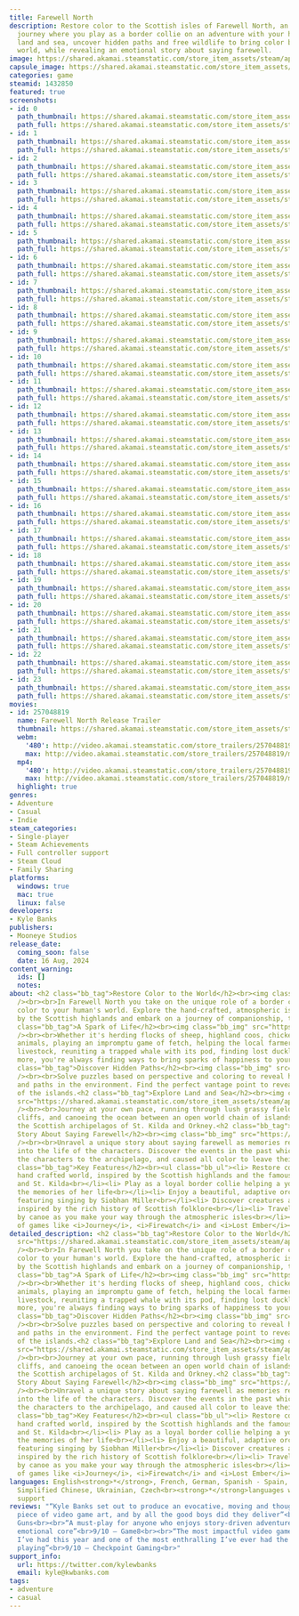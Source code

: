 ```yaml
---
title: Farewell North
description: Restore color to the Scottish isles of Farewell North, an atmospheric
  journey where you play as a border collie on an adventure with your human. Explore
  land and sea, uncover hidden paths and free wildlife to bring color back to her
  world, while revealing an emotional story about saying farewell.
image: https://shared.akamai.steamstatic.com/store_item_assets/steam/apps/1432850/header.jpg?t=1732876997
capsule_image: https://shared.akamai.steamstatic.com/store_item_assets/steam/apps/1432850/698a56ed5e694af06f1a379027889577c58b4980/capsule_231x87.jpg?t=1732876997
categories: game
steamid: 1432850
featured: true
screenshots:
- id: 0
  path_thumbnail: https://shared.akamai.steamstatic.com/store_item_assets/steam/apps/1432850/ss_9218d6c59f71c9d98d4d012b6d0b96a34e2fafc7.600x338.jpg?t=1732876997
  path_full: https://shared.akamai.steamstatic.com/store_item_assets/steam/apps/1432850/ss_9218d6c59f71c9d98d4d012b6d0b96a34e2fafc7.1920x1080.jpg?t=1732876997
- id: 1
  path_thumbnail: https://shared.akamai.steamstatic.com/store_item_assets/steam/apps/1432850/ss_51ed006cb94593b82896fa0145200d2b2a4d9088.600x338.jpg?t=1732876997
  path_full: https://shared.akamai.steamstatic.com/store_item_assets/steam/apps/1432850/ss_51ed006cb94593b82896fa0145200d2b2a4d9088.1920x1080.jpg?t=1732876997
- id: 2
  path_thumbnail: https://shared.akamai.steamstatic.com/store_item_assets/steam/apps/1432850/ss_bfafda145b282d86c62c1e6b322de5124defae00.600x338.jpg?t=1732876997
  path_full: https://shared.akamai.steamstatic.com/store_item_assets/steam/apps/1432850/ss_bfafda145b282d86c62c1e6b322de5124defae00.1920x1080.jpg?t=1732876997
- id: 3
  path_thumbnail: https://shared.akamai.steamstatic.com/store_item_assets/steam/apps/1432850/ss_5a8f101fee8d46bf987f3ad67ce7060a4e487066.600x338.jpg?t=1732876997
  path_full: https://shared.akamai.steamstatic.com/store_item_assets/steam/apps/1432850/ss_5a8f101fee8d46bf987f3ad67ce7060a4e487066.1920x1080.jpg?t=1732876997
- id: 4
  path_thumbnail: https://shared.akamai.steamstatic.com/store_item_assets/steam/apps/1432850/ss_a0548454bcff41f254e6aea84ff71b3b237f96d3.600x338.jpg?t=1732876997
  path_full: https://shared.akamai.steamstatic.com/store_item_assets/steam/apps/1432850/ss_a0548454bcff41f254e6aea84ff71b3b237f96d3.1920x1080.jpg?t=1732876997
- id: 5
  path_thumbnail: https://shared.akamai.steamstatic.com/store_item_assets/steam/apps/1432850/ss_fc9783d0e15f50af9d3e47bdeb30f65005bf1c73.600x338.jpg?t=1732876997
  path_full: https://shared.akamai.steamstatic.com/store_item_assets/steam/apps/1432850/ss_fc9783d0e15f50af9d3e47bdeb30f65005bf1c73.1920x1080.jpg?t=1732876997
- id: 6
  path_thumbnail: https://shared.akamai.steamstatic.com/store_item_assets/steam/apps/1432850/ss_23eb5a75bc688194d07d5e37ac859a1b1be644a8.600x338.jpg?t=1732876997
  path_full: https://shared.akamai.steamstatic.com/store_item_assets/steam/apps/1432850/ss_23eb5a75bc688194d07d5e37ac859a1b1be644a8.1920x1080.jpg?t=1732876997
- id: 7
  path_thumbnail: https://shared.akamai.steamstatic.com/store_item_assets/steam/apps/1432850/ss_c56539ea3a36628b26cded70b20ca7de909d47ab.600x338.jpg?t=1732876997
  path_full: https://shared.akamai.steamstatic.com/store_item_assets/steam/apps/1432850/ss_c56539ea3a36628b26cded70b20ca7de909d47ab.1920x1080.jpg?t=1732876997
- id: 8
  path_thumbnail: https://shared.akamai.steamstatic.com/store_item_assets/steam/apps/1432850/ss_6af14593bc654e56d4776d72b68e6ae068b09667.600x338.jpg?t=1732876997
  path_full: https://shared.akamai.steamstatic.com/store_item_assets/steam/apps/1432850/ss_6af14593bc654e56d4776d72b68e6ae068b09667.1920x1080.jpg?t=1732876997
- id: 9
  path_thumbnail: https://shared.akamai.steamstatic.com/store_item_assets/steam/apps/1432850/ss_b55242cb0e58dbc0914c7f91da53e7d2bcc75c05.600x338.jpg?t=1732876997
  path_full: https://shared.akamai.steamstatic.com/store_item_assets/steam/apps/1432850/ss_b55242cb0e58dbc0914c7f91da53e7d2bcc75c05.1920x1080.jpg?t=1732876997
- id: 10
  path_thumbnail: https://shared.akamai.steamstatic.com/store_item_assets/steam/apps/1432850/ss_802e3267f7b66fcfd857f40842fd9f45d401dd2e.600x338.jpg?t=1732876997
  path_full: https://shared.akamai.steamstatic.com/store_item_assets/steam/apps/1432850/ss_802e3267f7b66fcfd857f40842fd9f45d401dd2e.1920x1080.jpg?t=1732876997
- id: 11
  path_thumbnail: https://shared.akamai.steamstatic.com/store_item_assets/steam/apps/1432850/ss_269e2cc3a05ac2628747b9e41d3de3ff0795b533.600x338.jpg?t=1732876997
  path_full: https://shared.akamai.steamstatic.com/store_item_assets/steam/apps/1432850/ss_269e2cc3a05ac2628747b9e41d3de3ff0795b533.1920x1080.jpg?t=1732876997
- id: 12
  path_thumbnail: https://shared.akamai.steamstatic.com/store_item_assets/steam/apps/1432850/ss_d014f8bc4c90c86e59049ea4921162de29a00386.600x338.jpg?t=1732876997
  path_full: https://shared.akamai.steamstatic.com/store_item_assets/steam/apps/1432850/ss_d014f8bc4c90c86e59049ea4921162de29a00386.1920x1080.jpg?t=1732876997
- id: 13
  path_thumbnail: https://shared.akamai.steamstatic.com/store_item_assets/steam/apps/1432850/ss_f2b5888f05d41747799664a3a9adf6e0bd9f3696.600x338.jpg?t=1732876997
  path_full: https://shared.akamai.steamstatic.com/store_item_assets/steam/apps/1432850/ss_f2b5888f05d41747799664a3a9adf6e0bd9f3696.1920x1080.jpg?t=1732876997
- id: 14
  path_thumbnail: https://shared.akamai.steamstatic.com/store_item_assets/steam/apps/1432850/ss_e5ea012c474b6e030781dc924d9e6a7f7a4aecf3.600x338.jpg?t=1732876997
  path_full: https://shared.akamai.steamstatic.com/store_item_assets/steam/apps/1432850/ss_e5ea012c474b6e030781dc924d9e6a7f7a4aecf3.1920x1080.jpg?t=1732876997
- id: 15
  path_thumbnail: https://shared.akamai.steamstatic.com/store_item_assets/steam/apps/1432850/ss_662920ffc30b0c417a332a70c0b0be966de3ebb4.600x338.jpg?t=1732876997
  path_full: https://shared.akamai.steamstatic.com/store_item_assets/steam/apps/1432850/ss_662920ffc30b0c417a332a70c0b0be966de3ebb4.1920x1080.jpg?t=1732876997
- id: 16
  path_thumbnail: https://shared.akamai.steamstatic.com/store_item_assets/steam/apps/1432850/ss_f59367a3897052d84b41b562eabe112a939a8a45.600x338.jpg?t=1732876997
  path_full: https://shared.akamai.steamstatic.com/store_item_assets/steam/apps/1432850/ss_f59367a3897052d84b41b562eabe112a939a8a45.1920x1080.jpg?t=1732876997
- id: 17
  path_thumbnail: https://shared.akamai.steamstatic.com/store_item_assets/steam/apps/1432850/ss_c6b8eee6a4bc09bc985a751b8ec466f50b78767f.600x338.jpg?t=1732876997
  path_full: https://shared.akamai.steamstatic.com/store_item_assets/steam/apps/1432850/ss_c6b8eee6a4bc09bc985a751b8ec466f50b78767f.1920x1080.jpg?t=1732876997
- id: 18
  path_thumbnail: https://shared.akamai.steamstatic.com/store_item_assets/steam/apps/1432850/ss_15519eeec03505c70aad317aa36e1ada0d68c101.600x338.jpg?t=1732876997
  path_full: https://shared.akamai.steamstatic.com/store_item_assets/steam/apps/1432850/ss_15519eeec03505c70aad317aa36e1ada0d68c101.1920x1080.jpg?t=1732876997
- id: 19
  path_thumbnail: https://shared.akamai.steamstatic.com/store_item_assets/steam/apps/1432850/ss_c0e1786d43524c8a596ee7ee9999cf1a038460cf.600x338.jpg?t=1732876997
  path_full: https://shared.akamai.steamstatic.com/store_item_assets/steam/apps/1432850/ss_c0e1786d43524c8a596ee7ee9999cf1a038460cf.1920x1080.jpg?t=1732876997
- id: 20
  path_thumbnail: https://shared.akamai.steamstatic.com/store_item_assets/steam/apps/1432850/ss_3204a5bee4e4d0e35c7e3de653993fd69846c7a8.600x338.jpg?t=1732876997
  path_full: https://shared.akamai.steamstatic.com/store_item_assets/steam/apps/1432850/ss_3204a5bee4e4d0e35c7e3de653993fd69846c7a8.1920x1080.jpg?t=1732876997
- id: 21
  path_thumbnail: https://shared.akamai.steamstatic.com/store_item_assets/steam/apps/1432850/ss_8130cff7aab26a8a735adcb13f3361ec81c0ebdc.600x338.jpg?t=1732876997
  path_full: https://shared.akamai.steamstatic.com/store_item_assets/steam/apps/1432850/ss_8130cff7aab26a8a735adcb13f3361ec81c0ebdc.1920x1080.jpg?t=1732876997
- id: 22
  path_thumbnail: https://shared.akamai.steamstatic.com/store_item_assets/steam/apps/1432850/ss_482e342c44330e2a39f0bc176a3f1863708e8140.600x338.jpg?t=1732876997
  path_full: https://shared.akamai.steamstatic.com/store_item_assets/steam/apps/1432850/ss_482e342c44330e2a39f0bc176a3f1863708e8140.1920x1080.jpg?t=1732876997
- id: 23
  path_thumbnail: https://shared.akamai.steamstatic.com/store_item_assets/steam/apps/1432850/ss_e1110ef81755611c7a364fa6baa55921facc5d33.600x338.jpg?t=1732876997
  path_full: https://shared.akamai.steamstatic.com/store_item_assets/steam/apps/1432850/ss_e1110ef81755611c7a364fa6baa55921facc5d33.1920x1080.jpg?t=1732876997
movies:
- id: 257048819
  name: Farewell North Release Trailer
  thumbnail: https://shared.akamai.steamstatic.com/store_item_assets/steam/apps/257048819/movie.293x165.jpg?t=1724412955
  webm:
    '480': http://video.akamai.steamstatic.com/store_trailers/257048819/movie480_vp9.webm?t=1724412955
    max: http://video.akamai.steamstatic.com/store_trailers/257048819/movie_max_vp9.webm?t=1724412955
  mp4:
    '480': http://video.akamai.steamstatic.com/store_trailers/257048819/movie480.mp4?t=1724412955
    max: http://video.akamai.steamstatic.com/store_trailers/257048819/movie_max.mp4?t=1724412955
  highlight: true
genres:
- Adventure
- Casual
- Indie
steam_categories:
- Single-player
- Steam Achievements
- Full controller support
- Steam Cloud
- Family Sharing
platforms:
  windows: true
  mac: true
  linux: false
developers:
- Kyle Banks
publishers:
- Mooneye Studios
release_date:
  coming_soon: false
  date: 16 Aug, 2024
content_warning:
  ids: []
  notes:
about: <h2 class="bb_tag">Restore Color to the World</h2><br><img class="bb_img" src="https://shared.akamai.steamstatic.com/store_item_assets/steam/apps/1432850/extras/animal-activation.gif?t=1732876997"
  /><br><br>In Farewell North you take on the unique role of a border collie restoring
  color to your human's world. Explore the hand-crafted, atmospheric islands inspired
  by the Scottish highlands and embark on a journey of companionship, trust and loss.<h2
  class="bb_tag">A Spark of Life</h2><br><img class="bb_img" src="https://shared.akamai.steamstatic.com/store_item_assets/steam/apps/1432850/extras/herding.gif?t=1732876997"
  /><br><br>Whether it's herding flocks of sheep, highland coos, chickens or other
  animals, playing an impromptu game of fetch, helping the local farmers with their
  livestock, reuniting a trapped whale with its pod, finding lost ducklings, and much
  more, you're always finding ways to bring sparks of happiness to your human.<h2
  class="bb_tag">Discover Hidden Paths</h2><br><img class="bb_img" src="https://shared.akamai.steamstatic.com/store_item_assets/steam/apps/1432850/extras/hidden-object.gif?t=1732876997"
  /><br><br>Solve puzzles based on perspective and coloring to reveal hidden objects
  and paths in the environment. Find the perfect vantage point to reveal the secrets
  of the islands.<h2 class="bb_tag">Explore Land and Sea</h2><br><img class="bb_img"
  src="https://shared.akamai.steamstatic.com/store_item_assets/steam/apps/1432850/extras/canoe.gif?t=1732876997"
  /><br><br>Journey at your own pace, running through lush grassy fields, hiking steep
  cliffs, and canoeing the ocean between an open world chain of islands inspired by
  the Scottish archipelagos of St. Kilda and Orkney.<h2 class="bb_tag">Uncover a Unique
  Story About Saying Farewell</h2><br><img class="bb_img" src="https://shared.akamai.steamstatic.com/store_item_assets/steam/apps/1432850/extras/memory.gif?t=1732876997"
  /><br><br>Unravel a unique story about saying farewell as memories reveal a glimpse
  into the life of the characters. Discover the events in the past which have led
  the characters to the archipelago, and caused all color to leave their world.<h2
  class="bb_tag">Key Features</h2><br><ul class="bb_ul"><li> Restore color to a vibrant,
  hand crafted world, inspired by the Scottish highlands and the famous isles of Orkney
  and St. Kilda<br></li><li> Play as a loyal border collie helping a young woman recover
  the memories of her life<br></li><li> Enjoy a beautiful, adaptive orchestral soundtrack
  featuring singing by Siobhan Miller<br></li><li> Discover creatures and wildlife
  inspired by the rich history of Scottish folklore<br></li><li> Travel by paw and
  by canoe as you make your way through the atmospheric isles<br></li><li> For fans
  of games like <i>Journey</i>, <i>Firewatch</i> and <i>Lost Ember</i></li></ul>
detailed_description: <h2 class="bb_tag">Restore Color to the World</h2><br><img class="bb_img"
  src="https://shared.akamai.steamstatic.com/store_item_assets/steam/apps/1432850/extras/animal-activation.gif?t=1732876997"
  /><br><br>In Farewell North you take on the unique role of a border collie restoring
  color to your human's world. Explore the hand-crafted, atmospheric islands inspired
  by the Scottish highlands and embark on a journey of companionship, trust and loss.<h2
  class="bb_tag">A Spark of Life</h2><br><img class="bb_img" src="https://shared.akamai.steamstatic.com/store_item_assets/steam/apps/1432850/extras/herding.gif?t=1732876997"
  /><br><br>Whether it's herding flocks of sheep, highland coos, chickens or other
  animals, playing an impromptu game of fetch, helping the local farmers with their
  livestock, reuniting a trapped whale with its pod, finding lost ducklings, and much
  more, you're always finding ways to bring sparks of happiness to your human.<h2
  class="bb_tag">Discover Hidden Paths</h2><br><img class="bb_img" src="https://shared.akamai.steamstatic.com/store_item_assets/steam/apps/1432850/extras/hidden-object.gif?t=1732876997"
  /><br><br>Solve puzzles based on perspective and coloring to reveal hidden objects
  and paths in the environment. Find the perfect vantage point to reveal the secrets
  of the islands.<h2 class="bb_tag">Explore Land and Sea</h2><br><img class="bb_img"
  src="https://shared.akamai.steamstatic.com/store_item_assets/steam/apps/1432850/extras/canoe.gif?t=1732876997"
  /><br><br>Journey at your own pace, running through lush grassy fields, hiking steep
  cliffs, and canoeing the ocean between an open world chain of islands inspired by
  the Scottish archipelagos of St. Kilda and Orkney.<h2 class="bb_tag">Uncover a Unique
  Story About Saying Farewell</h2><br><img class="bb_img" src="https://shared.akamai.steamstatic.com/store_item_assets/steam/apps/1432850/extras/memory.gif?t=1732876997"
  /><br><br>Unravel a unique story about saying farewell as memories reveal a glimpse
  into the life of the characters. Discover the events in the past which have led
  the characters to the archipelago, and caused all color to leave their world.<h2
  class="bb_tag">Key Features</h2><br><ul class="bb_ul"><li> Restore color to a vibrant,
  hand crafted world, inspired by the Scottish highlands and the famous isles of Orkney
  and St. Kilda<br></li><li> Play as a loyal border collie helping a young woman recover
  the memories of her life<br></li><li> Enjoy a beautiful, adaptive orchestral soundtrack
  featuring singing by Siobhan Miller<br></li><li> Discover creatures and wildlife
  inspired by the rich history of Scottish folklore<br></li><li> Travel by paw and
  by canoe as you make your way through the atmospheric isles<br></li><li> For fans
  of games like <i>Journey</i>, <i>Firewatch</i> and <i>Lost Ember</i></li></ul>
languages: English<strong>*</strong>, French, German, Spanish - Spain, Japanese, Polish,
  Simplified Chinese, Ukrainian, Czech<br><strong>*</strong>languages with full audio
  support
reviews: "“Kyle Banks set out to produce an evocative, moving and thought-provoking
  piece of video game art, and by all the good boys did they deliver”<br>9/10 – Finger
  Guns<br><br>“A must-play for anyone who enjoys story-driven adventures with a strong
  emotional core”<br>9/10 – Game8<br><br>“The most impactful video game experience
  I’ve had this year and one of the most enthralling I’ve ever had the delight of
  playing”<br>9/10 – Checkpoint Gaming<br>"
support_info:
  url: https://twitter.com/kylewbanks
  email: kyle@kwbanks.com
tags:
- adventure
- casual
---
```


